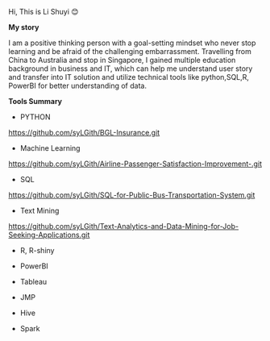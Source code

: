 Hi, This is Li Shuyi 😊

**My story** 

  I am a positive thinking person with a goal-setting mindset who never stop learning and be afraid of the challenging embarrassment. Travelling from China to Australia and stop in Singapore, I gained multiple education background in business and IT, which can help me understand user story and transfer into IT solution and utilize technical tools like python,SQL,R, PowerBI for better understanding of data.

**Tools Summary**

 - PYTHON
 
 https://github.com/syLGith/BGL-Insurance.git 
 
 - Machine Learning

https://github.com/syLGith/Airline-Passenger-Satisfaction-Improvement-.git

 - SQL

https://github.com/syLGith/SQL-for-Public-Bus-Transportation-System.git

 - Text Mining

https://github.com/syLGith/Text-Analytics-and-Data-Mining-for-Job-Seeking-Applications.git

 - R, R-shiny


 - PowerBI


 - Tableau


 - JMP


 - Hive


 - Spark



<!---
syLGith/syLGith is a ✨ special ✨ repository because its `README.md` (this file) appears on your GitHub profile.
You can click the Preview link to take a look at your changes.
--->
